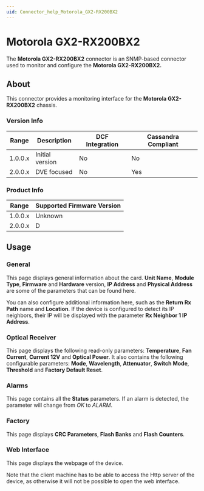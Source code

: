```yaml
---
uid: Connector_help_Motorola_GX2-RX200BX2
---
```


# Motorola GX2-RX200BX2

The **Motorola GX2-RX200BX2** connector is an SNMP-based connector used to monitor and configure the **Motorola GX2-RX200BX2.**

## About

This connector provides a monitoring interface for the **Motorola GX2-RX200BX2** chassis.

### Version Info

| Range   | Description     | DCF Integration | Cassandra Compliant |
|---------|-----------------|-----------------|---------------------|
| 1.0.0.x | Initial version | No              | No                  |
| 2.0.0.x | DVE focused     | No              | Yes                 |

### Product Info

| Range   | Supported Firmware Version |
|---------|----------------------------|
| 1.0.0.x | Unknown                    |
| 2.0.0.x | D                          |

## Usage

### General

This page displays general information about the card. **Unit Name**, **Module Type**, **Firmware** and **Hardware** version, **IP Address** and **Physical Address** are some of the parameters that can be found here.

You can also configure additional information here, such as the **Return Rx Path** name and **Location**. If the device is configured to detect its IP neighbors, their IP will be displayed with the parameter **Rx Neighbor 1 IP Address**.

### Optical Receiver

This page displays the following read-only parameters: **Temperature**, **Fan Current**, **Current 12V** and **Optical Power**. It also contains the following configurable parameters: **Mode**, **Wavelength**, **Attenuator**, **Switch Mode**, **Threshold** and **Factory Default Reset**.

### Alarms

This page contains all the **Status** parameters. If an alarm is detected, the parameter will change from *OK* to *ALARM*.

### Factory

This page displays **CRC Parameters**, **Flash Banks** and **Flash Counters**.

### Web Interface

This page displays the webpage of the device.

Note that the client machine has to be able to access the Http server of the device, as otherwise it will not be possible to open the web interface.
